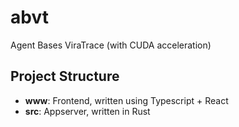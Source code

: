 # abvt
Agent Bases ViraTrace (with CUDA acceleration)

## Project Structure

* **www**: Frontend, written using Typescript + React
* **src**: Appserver, written in Rust